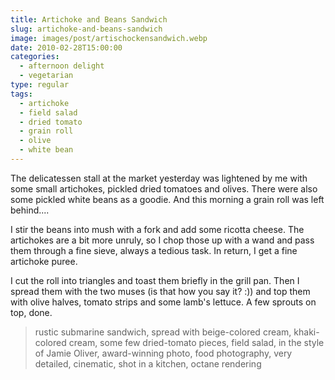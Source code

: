 ```yaml
---
title: Artichoke and Beans Sandwich
slug: artichoke-and-beans-sandwich
image: images/post/artischockensandwich.webp
date: 2010-02-28T15:00:00
categories: 
  - afternoon delight
  - vegetarian
type: regular
tags: 
  - artichoke
  - field salad
  - dried tomato
  - grain roll
  - olive
  - white bean
---
```


The delicatessen stall at the market yesterday was lightened by me with some small artichokes, pickled dried tomatoes and olives. There were also some pickled white beans as a goodie. And this morning a grain roll was left behind....

I stir the beans into mush with a fork and add some ricotta cheese. The artichokes are a bit more unruly, so I chop those up with a wand and pass them through a fine sieve, always a tedious task. In return, I get a fine artichoke puree.

I cut the roll into triangles and toast them briefly in the grill pan. Then I spread them with the two muses (is that how you say it? :)) and top them with olive halves, tomato strips and some lamb's lettuce. A few sprouts on top, done.

> rustic submarine sandwich, spread with beige-colored cream, khaki-colored cream, some few dried-tomato pieces, field salad, in the style of Jamie Oliver, award-winning photo, food photography, very detailed, cinematic, shot in a kitchen, octane rendering